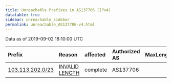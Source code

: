```yaml
---
title: Unreachable Prefixes in AS137706 (IPv4)
datatable: true
sidebar: unreachable_sidebar
permalink: unreachable_AS137706-v4.html
---
```


Data as of 2019-09-02 18:10:00 UTC


<div class="datatable-begin"></div>

| Prefix                                                     | Reason                                                                                                      | affected   | Authorized AS   |   MaxLength | Anchor                                       |   unreachable /24s |
|:-----------------------------------------------------------|:------------------------------------------------------------------------------------------------------------|:-----------|:----------------|------------:|:---------------------------------------------|-------------------:|
| [103.113.202.0/23](https://stat.ripe.net/103.113.202.0/23) | [INVALID LENGTH](https://rpki-validator.ripe.net/announcement-preview?asn=AS137706&prefix=103.113.202.0/23) | complete   | AS137706        |          22 | [APNIC](unreachable_APNIC_RPKI_Root-v4.html) |                  2 |

<div class="datatable-end"></div>